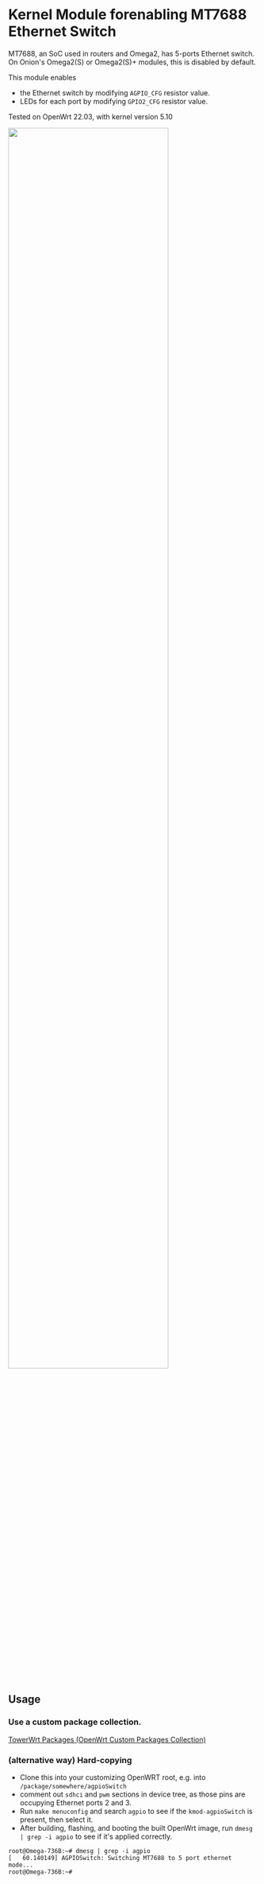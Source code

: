 # Kernel Module forenabling MT7688 Ethernet Switch

MT7688, an SoC used in routers and Omega2, has 5-ports Ethernet switch.
On Onion's Omega2(S) or Omega2(S)+ modules, this is disabled by default.

This module enables
* the Ethernet switch by modifying `AGPIO_CFG` resistor value.
* LEDs for each port by modifying `GPIO2_CFG` resistor value.

Tested on OpenWrt 22.03, with kernel version 5.10

<img src="https://github.com/hotteshen/agpio-switch-mt7688/blob/develop/doc/omega2-usage-example.png?raw=true" style="width: 80%">


## Usage

### Use a custom package collection.

[TowerWrt Packages (OpenWrt Custom Packages Collection)](https://github.com/hotteshen/towerwrt-packages)

### (alternative way) Hard-copying

* Clone this into your customizing OpenWRT root, e.g. into `/package/somewhere/agpioSwitch`
* comment out `sdhci` and `pwm` sections in device tree, as those pins are occupying Ethernet ports 2 and 3.
* Run `make menuconfig` and search `agpio` to see if the `kmod-agpioSwitch` is present, then select it.
* After building, flashing, and booting the built OpenWrt image, run `dmesg | grep -i agpio` to see if it's applied correctly.

```
root@Omega-736B:~# dmesg | grep -i agpio
[   60.140149] AGPIOSwitch: Switching MT7688 to 5 port ethernet mode...
root@Omega-736B:~# 
```
